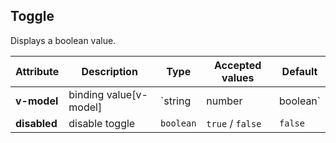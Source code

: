 ## Toggle

Displays a boolean value.

<ex-code name="ex-toggle-basic"/></ex-code>

<ex-code name="ex-toggle-disabled"/></ex-code>

<ex-footer edit-link="https://github.com/zeit-ui/vue/edit/master/docs/en-us/components/toogle.md">

| Attribute    | Description            | Type                        | Accepted values  | Default |
| ------------ | ---------------------- | --------------------------- | ---------------- | ------- |
| **v-model**  | binding value[v-model] | `string | number | boolean` | -                | -       |
| **disabled** | disable toggle         | `boolean`                   | `true` / `false` | `false` |

</ex-footer>
